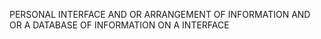 PERSONAL INTERFACE AND OR ARRANGEMENT OF INFORMATION AND OR A DATABASE OF INFORMATION ON A INTERFACE
